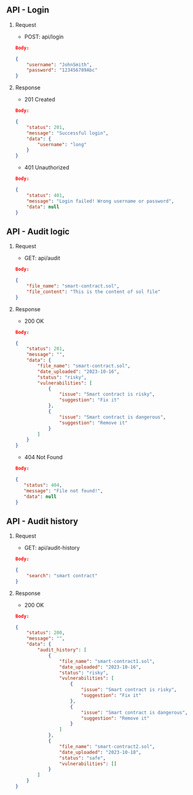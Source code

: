 ## API - Login
1. Request

    - POST: api/login

    ```json
    Body: 

    {
        "username": "JohnSmith",
        "password": "123456789Abc"
    }
    ```
2. Response
    - 201 Created
    ```json
    Body:

    {
        "status": 201,
        "message": "Successful login",
        "data": {
            "username": "long"
        }
    }
    ```

    - 401 Unauthorized
    ```json
    Body:

    {
        "status": 401,
        "message": "Login failed! Wrong username or password",
        "data": null
    }
    ```


## API - Audit logic

1. Request
    - GET: api/audit

    ```json
    Body:

    {
        "file_name": "smart-contract.sol",
        "file_content": "This is the content of sol file"
    }
    ```

2. Response
    - 200 OK

    ```json
    Body:

    {
        "status": 201,
        "message": "",
        "data": {
            "file_name": "smart-contract.sol",
            "date_uploaded": "2023-10-16",
            "status": "risky",
            "vulnerabilities": [
                {
                    "issue": "Smart contract is risky",
                    "suggestion": "Fix it"
                },
                {
                    "issue": "Smart contract is dangerous",
                    "suggestion": "Remove it"
                }
            ]
        }  
    }
    ```

    - 404 Not Found
     ```json
    Body:

    {
        "status": 404,
        "message": "File not found!",
        "data": null
    }
    ```

## API - Audit history
1. Request
    - GET: api/audit-history

    ```json
    Body:

    {
        "search": "smart contract"
    }
    ```
2. Response
    - 200 OK

    ```json
    Body:

    {
        "status": 200,
        "message": "",
        "data": {
            "audit_history": [
                {
                    "file_name": "smart-contract1.sol",
                    "date_uploaded": "2023-10-16",
                    "status": "risky",
                    "vulnerabilities": [
                        {
                            "issue": "Smart contract is risky",
                            "suggestion": "Fix it"
                        },
                        {
                            "issue": "Smart contract is dangerous",
                            "suggestion": "Remove it"
                        }
                    ]
                },
                {
                    "file_name": "smart-contract2.sol",
                    "date_uploaded": "2023-10-18",
                    "status": "safe",
                    "vulnerabilities": []
                }
            ]
        }
    }
    ```
